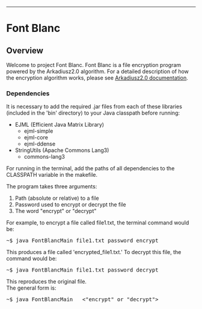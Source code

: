 ___
# Font Blanc
## Overview
Welcome to project Font Blanc. Font Blanc is a file encryption program powered by the Arkadiusz2.0 algorithm. For a detailed description of how the encryption algorithm works, please see [Arkadiusz2.0 documentation](https://github.com/kyle2277/Arkadiusz2.0/blob/master/README.md "Arkadiusz2.0 online documentaion").
### Dependencies
It is necessary to add the required .jar files from each of these libraries (included in the 'bin' directory) to your Java classpath before running:
* EJML (Efficient Java Matrix Library)
  * ejml-simple
  * ejml-core
  * ejml-ddense
* StringUtils (Apache Commons Lang3)
  * commons-lang3

For running in the terminal, add the paths of all dependencies to the CLASSPATH variable in the makefile.

The program takes three arguments:
1) Path (absolute or relative) to a file
2) Password used to encrypt or decrypt the file
3) The word "encrypt" or "decrypt"

For example, to encrypt a file called file1.txt, the terminal command would be:
<pre>
~$ java FontBlancMain file1.txt password encrypt
</pre>
This produces a file called 'encrypted_file1.txt.' To decrypt this file, the command would be:
<pre>
~$ java FontBlancMain file1.txt password decrypt
</pre>
This reproduces the original file.\
The general form is:
<pre>
~$ java FontBlancMain <path to file> <password> <"encrypt" or "decrypt">
</pre>
